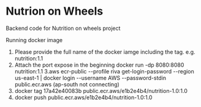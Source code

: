 # Nutrion on Wheels
Backend code for Nutrition on wheels project

Running docker image

1. Please provide the full name of the docker iamge including the tag. e.g.  nutrition:1.1
2. Attach the port expose in the beginning docker run -dp 8080:8080  nutrition:1.1
3.aws ecr-public --profile riva get-login-password --region us-east-1 | docker login --username AWS --password-stdin public.ecr.aws (ap-south not connecting)
4. docker tag 17a42e40083b public.ecr.aws/e1b2e4b4/nutrition-1.0:1.0
5. docker push public.ecr.aws/e1b2e4b4/nutrition-1.0:1.0